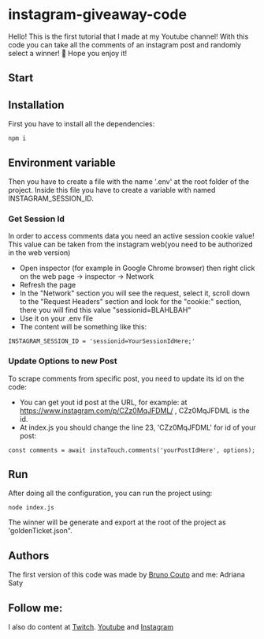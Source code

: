 # instagram-giveaway-code
Hello! This is the first tutorial that I made at my Youtube channel! 
With this code you can take all the comments of an instagram post and randomly select a winner! 🥳
Hope you enjoy it!

## Start

## Installation
First you have to install all the dependencies:
```
npm i
```

## Environment variable
Then you have to create a file with the name '.env' at the root folder of the project.
Inside this file you have to create a variable with named INSTAGRAM_SESSION_ID.

### Get Session Id
In order to access comments data you need an active session cookie value!
This value can be taken from the instagram web(you need to be authorized in the web version)
- Open inspector (for example in Google Chrome browser) then right click on the web page -> inspector -> Network
- Refresh the page
- In the "Network" section you will see the request, select it, scroll down to the "Request Headers" section and look for the "cookie:" section, there you will find this value "sessionid=BLAHLBAH"
- Use it on your .env file
- The content will be something like this:
```
INSTAGRAM_SESSION_ID = 'sessionid=YourSessionIdHere;'
```

### Update Options to new Post
To scrape comments from specific post, you need to update its id on the code:
- You can get yout id post at the URL, for example: at https://www.instagram.com/p/CZz0MqJFDML/ , CZz0MqJFDML is the id.
- At index.js you should change the line 23, 'CZz0MqJFDML' for id of your post:
```
const comments = await instaTouch.comments('yourPostIdHere', options);
```

## Run
After doing all the configuration, you can run the project using:
```
node index.js
```
The winner will be generate and export at the root of the project as 'goldenTicket.json".

## Authors
The first version of this code was made by [Bruno Couto](https://github.com/BrunoTCouto) and me: Adriana Saty


## Follow me:
I also do content at [Twitch](https://www.twitch.tv/adrianasaty).
[Youtube](https://www.youtube.com/channel/UCPhVBS-1Uy-wIzj4hmjkcmA)
and [Instagram](https://www.instagram.com/adriana.saty/)


